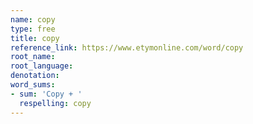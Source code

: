 ```yaml
---
name: copy
type: free
title: copy
reference_link: https://www.etymonline.com/word/copy
root_name: 
root_language: 
denotation: 
word_sums:
- sum: 'Copy + '
  respelling: copy
---
```

